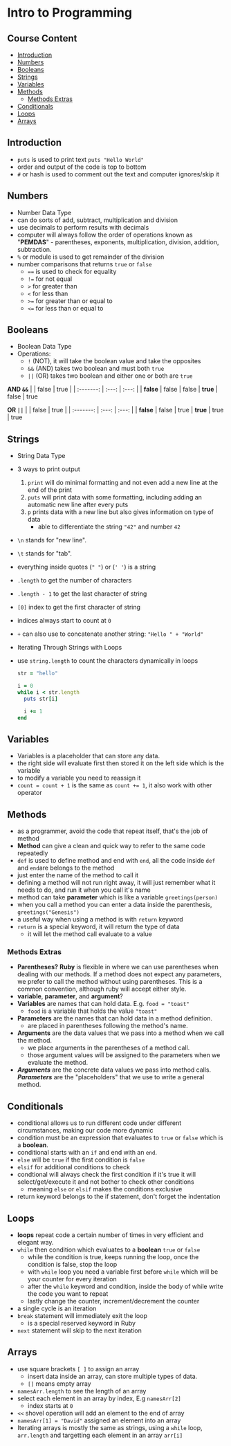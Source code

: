 # Intro to Programming <!-- omit in toc -->

## Course Content <!-- omit in toc -->

- [Introduction](#introduction)
- [Numbers](#numbers)
- [Booleans](#booleans)
- [Strings](#strings)
- [Variables](#variables)
- [Methods](#methods)
  - [Methods Extras](#methods-extras)
- [Conditionals](#conditionals)
- [Loops](#loops)
- [Arrays](#arrays)


## Introduction

- `puts` is used to print text `puts "Hello World"`
- order and output of the code is top to bottom
- `#` or hash is used to comment out the text and computer ignores/skip it


## Numbers

- Number Data Type
- can do sorts of add, subtract, multiplication and division
- use decimals to perform results with decimals
- computer will always follow the order of operations known as "**PEMDAS**" - parentheses, exponents, multiplication, division, addition, subtraction.
- `%` or module is used to get remainder of the division
- number comparisons that returns `true` or `false`
  - `==` is used to check for equality
  - `!=` for not equal
  - `>` for greater than
  - `<` for less than
  - `>=` for greater than or equal to
  - `<=` for less than or equal to


## Booleans

- Boolean Data Type
- Operations:
  - `!` (NOT), it will take the boolean value and take the opposites
  - `&&` (AND) takes two boolean and must both `true`
  - `||` (OR) takes two boolean and either one or both are `true`

**AND `&&`**
|           | false | true  |
| :-------: | :---: | :---: |
| **false** | false | false
| **true**  | false | true

**OR `||`**
|           | false | true  |
| :-------: | :---: | :---: |
| **false** | false | true
| **true**  | true  | true


## Strings

- String Data Type
- 3 ways to print output
  1. `print` will do minimal formatting and not even add a new line at the end of the print
  2. `puts` will print data with some formatting, including adding an automatic new line after every puts
  3. `p` prints data with a new line but also gives information on type of data
     - able to differentiate the string `"42"` and number `42`
- `\n` stands for "new line".
- `\t` stands for "tab".
- everything inside quotes (`" "`) or (`' '`) is a string
- `.length` to get the number of characters
- `.length - 1` to get the last character of string
- `[0]` index to get the first character of string
- indices always start to count at `0`
- `+` can also use to concatenate another string: `"Hello " + "World"`
- Iterating Through Strings with Loops
- use `string.length` to count the characters dynamically in loops

  ```ruby
  str = "hello"

  i = 0
  while i < str.length
    puts str[i]

    i += 1
  end
  ```


## Variables

- Variables is a placeholder that can store any data.
- the right side will evaluate first then stored it on the left side which is the variable
- to modify a variable you need to reassign it
- `count = count + 1` is the same as `count += 1`, it also work with other operator


## Methods

- as a programmer, avoid the code that repeat itself, that's the job of method
- **Method** can give a clean and quick way to refer to the same code repeatedly
- `def` is used to define method and end with `end`, all the code inside `def` and `end`are belongs to the method
- just enter the name of the method to call it
- defining a method will not run right away, it will just remember what it needs to do, and run it when you call it's name
- method can take **parameter** which is like a variable `greetings(person)`
- when you call a method you can enter a data inside the parenthesis, `greetings("Genesis")`
- a useful way when using a method is with `return` keyword
- `return` is a special keyword, it will return the type of data
  - it will let the method call evaluate to a value


### Methods Extras

- **Parentheses?** **Ruby** is flexible in where we can use parentheses when dealing with our methods. If a method does not expect any parameters, we prefer to call the method without using parentheses. This is a common convention, although ruby will accept either style.
- **variable**, **parameter**, and **argument**?
- **Variables** are names that can hold data. E.g. `food = "toast"`
  - `food` is a variable that holds the value `"toast"`
- **Parameters** are the names that can hold data in a method definition.
  - are placed in parentheses following the method's name.
- **Arguments** are the data values that we pass into a method when we call the method.
  - we place arguments in the parentheses of a method call.
  - those argument values will be assigned to the parameters when we evaluate the method.
- **_Arguments_** are the concrete data values we pass into method calls. **_Parameters_** are the "placeholders" that we use to write a general method.


## Conditionals

- conditional allows us to run different code under different circumstances, making our code more dynamic
- condition must be an expression that evaluates to `true` or `false` which is a **boolean**.
- conditional starts with an `if` and end with an `end`.
- `else` will be `true` if the first condition is `false`
- `elsif` for additional conditions to check
- condtional will always check the first condition if it's true it will select/get/execute it and not bother to check other conditions
  - meaning `else` or `elsif` makes the conditions exclusive
- return keyword belongs to the if statement, don't forget the indentation


## Loops

- **loops** repeat code a certain number of times in very efficient and elegant way.
- `while` then condition which evaluates to a **boolean** `true` or `false`
  - while the condition is true, keeps running the loop, once the condition is false, stop the loop
  - with `while` loop you need a variable first before `while` which will be your counter for every iteration
  - after the `while` keyword and condition, inside the body of while write the code you want to repeat
  - lastly change the counter, increment/decrement the counter
- a single cycle is an iteration
- `break` statement will immediately exit the loop
  - is a special reserved keyword in Ruby
- `next` statement will skip to the next iteration


## Arrays

- use square brackets `[ ]` to assign an array
  - insert data inside an array, can store multiple types of data.
  - `[]` means empty array
- `namesArr.length` to see the length of an array
- select each element in an array by index, E.g `namesArr[2]`
  - index starts at `0`
- `<<` shovel operation will add an element to the end of array
- `namesArr[1] = "David"` assigned an element into an array
- Iterating arrays is mostly the same as strings, using a `while` loop, `arr.length` and targetting each element in an array `arr[i]`